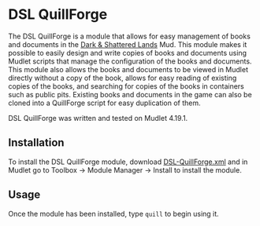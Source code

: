 # DSL QuillForge

The DSL QuillForge is a module that allows for easy management of books and documents in the [Dark & Shattered Lands](http://www.dsl-mud.org) Mud. This module makes it possible to easily design and write copies of books and documents using Mudlet scripts that manage the configuration of the books and documents. This module also allows the books and documents to be viewed in Mudlet directly without a copy of the book, allows for easy reading of existing copies of the books, and searching for copies of the books in containers such as public pits. Existing books and documents in the game can also be cloned into a QuillForge script for easy duplication of them.

DSL QuillForge was written and tested on Mudlet 4.19.1.

## Installation

To install the DSL QuillForge module, download [DSL-QuillForge.xml](DSL-QuillForge.xml) and in Mudlet go to Toolbox -> Module Manager -> Install to install the module.

## Usage

Once the module has been installed, type `quill` to begin using it.
